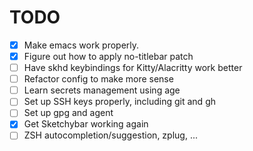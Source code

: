 
# TODO
- [x] Make emacs work properly.
- [x] Figure out how to apply no-titlebar patch
- [ ] Have skhd keybindings for Kitty/Alacritty work better
- [ ] Refactor config to make more sense
- [ ] Learn secrets management using age
- [ ] Set up SSH keys properly, including git and gh
- [ ] Set up gpg and agent
- [x] Get Sketchybar working again
- [ ] ZSH autocompletion/suggestion, zplug, ...
